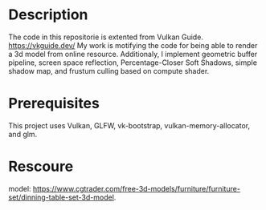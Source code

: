 # Description
The code in this repositorie is extented from Vulkan Guide.
https://vkguide.dev/
My work is motifying the code for being able to render a 3d model from online resource.
Additionaly, I implement geometric buffer pipeline, screen space reflection, 
Percentage-Closer Soft Shadows, simple shadow map, and frustum culling based on compute shader.

# Prerequisites
This project uses Vulkan, GLFW, vk-bootstrap, vulkan-memory-allocator, and glm.

# Rescoure
model: https://www.cgtrader.com/free-3d-models/furniture/furniture-set/dinning-table-set-3d-model.

